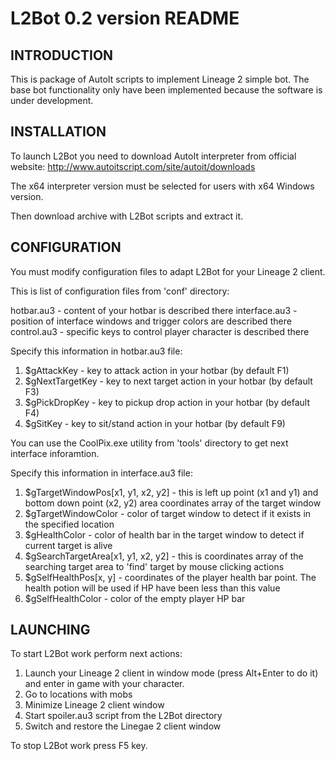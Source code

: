 # L2Bot 0.2 version README

## INTRODUCTION

This is package of AutoIt scripts to implement Lineage 2 simple bot.
The base bot functionality only have been implemented because the software
is under development.

## INSTALLATION

To launch L2Bot you need to download AutoIt interpreter from official website:
http://www.autoitscript.com/site/autoit/downloads

The x64 interpreter version must be selected for users with x64 Windows
version.

Then download archive with L2Bot scripts and extract it.

## CONFIGURATION

You must modify configuration files to adapt L2Bot for your Lineage 2 client.

This is list of configuration files from 'conf' directory:

hotbar.au3 - content of your hotbar is described there
interface.au3 - position of interface windows and trigger colors are described there
control.au3 - specific keys to control player character is described there

Specify this information in hotbar.au3 file:
1. $gAttackKey - key to attack action in your hotbar (by default F1)
2. $gNextTargetKey - key to next target action in your hotbar (by default F3)
3. $gPickDropKey - key to pickup drop action in your hotbar (by default F4)
3. $gSitKey - key to sit/stand action in your hotbar (by default F9)

You can use the CoolPix.exe utility from 'tools' directory to get next interface
inforamtion.

Specify this information in interface.au3 file:
1. $gTargetWindowPos[x1, y1, x2, y2] - this is left up point (x1 and y1) and
bottom down point (x2, y2) area coordinates array of the target window
2. $gTargetWindowColor - color of target window to detect if it exists in the
specified location
3. $gHealthColor - color of health bar in the target window to detect if
current target is alive
4. $gSearchTargetArea[x1, y1, x2, y2] - this is coordinates array of the
searching target area to 'find' target by mouse clicking actions
5. $gSelfHealthPos[x, y] - coordinates of the player health bar point. The
health potion will be used if HP have been less than this value
6. $gSelfHealthColor - color of the empty player HP bar

## LAUNCHING

To start L2Bot work perform next actions:

1. Launch your Lineage 2 client in window mode (press Alt+Enter to do it)
and enter in game with your character.
2. Go to locations with mobs
3. Minimize Lineage 2 client window
4. Start spoiler.au3 script from the L2Bot directory
5. Switch and restore the Linegae 2 client window

To stop L2Bot work press F5 key.
